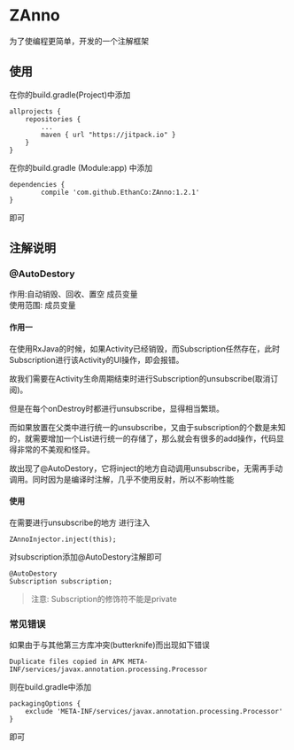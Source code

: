 # ZAnno #
为了使编程更简单，开发的一个注解框架

## 使用 ##
在你的build.gradle(Project)中添加  

	allprojects {
		repositories {
			...
			maven { url "https://jitpack.io" }
		}
	}  

在你的build.gradle (Module:app) 中添加  

	dependencies {
	        compile 'com.github.EthanCo:ZAnno:1.2.1'
	}

即可

## 注解说明 ##

### @AutoDestory ###
作用:自动销毁、回收、置空 成员变量  
使用范围: 成员变量

#### 作用一 ####

在使用RxJava的时候，如果Activity已经销毁，而Subscription任然存在，此时Subscription进行该Activity的UI操作，即会报错。 

故我们需要在Activity生命周期结束时进行Subscription的unsubscribe(取消订阅)。

但是在每个onDestroy时都进行unsubscribe，显得相当繁琐。  

而如果放置在父类中进行统一的unsubscribe，又由于subscription的个数是未知的，就需要增加一个List进行统一的存储了，那么就会有很多的add操作，代码显得非常的不美观和怪异。  

故出现了@AutoDestory，它将inject的地方自动调用unsubscribe，无需再手动调用。同时因为是编译时注解，几乎不使用反射，所以不影响性能

#### 使用 ####
在需要进行unsubscribe的地方 进行注入

	ZAnnoInjector.inject(this);

对subscription添加@AutoDestory注解即可

	@AutoDestory
    Subscription subscription;

> 注意: Subscription的修饰符不能是private


### 常见错误 ###

如果由于与其他第三方库冲突(butterknife)而出现如下错误

	Duplicate files copied in APK META-INF/services/javax.annotation.processing.Processor  

则在build.gradle中添加

	packagingOptions {
        exclude 'META-INF/services/javax.annotation.processing.Processor'
    }

即可  

